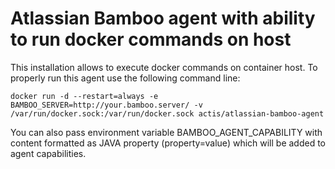# Atlassian Bamboo agent with ability to run docker commands on host
This installation allows to execute docker commands on container host. To properly
run this agent use the following command line:

```
docker run -d --restart=always -e BAMBOO_SERVER=http://your.bamboo.server/ -v /var/run/docker.sock:/var/run/docker.sock actis/atlassian-bamboo-agent
```

You can also pass environment variable BAMBOO_AGENT_CAPABILITY with content formatted as JAVA property (property=value) which will be added to agent capabilities.
